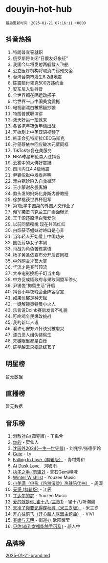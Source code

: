 # douyin-hot-hub

`最后更新时间：2025-01-21 07:16:11 +0800`

## 抖音热榜

1. 特朗普宣誓就职
1. 俄罗斯将关闭“日俄友好象征”
1. 我国今年将发射两艘载人飞船
1. 公立医疗机构将取消门诊预交金
1. 台湾台南市发生6.2级地震
1. 陈震赔付领克500万违约金
1. 安东尼入驻抖音
1. 全世界都在晒运动搭子
1. 给世界一点中国美食震撼
1. 电视剧漂白被质疑抄袭
1. 特朗普就职演讲
1. 泼天好运一拍就来
1. 各省携年夜饭申请出战
1. 开始刷上中英双语视频了
1. 韩正会见特斯拉CEO马斯克
1. 孙俪蔡依林回应破次元壁同框
1. TikTok恢复在美服务
1. NBA球星布伦森入驻抖音
1. 云雾中的大佛好震撼
1. 四川内江4.4级地震
1. 尹锡悦狱中发表声明
1. 漂白甄珍陷入自救循环
1. 王小蒙谢永强离婚
1. 剪头发的妈妈化身斯内普教授
1. 徐梦桃获世界杯冠军
1. 第1批学中国菜的外国人交作业了
1. 俄军袭击乌克兰工厂画面曝光
1. 王千源还原漂白我爱你
1. 以前同情樱桃 现在共鸣红红
1. 白烁茯苓姐妹对峙口是心非
1. 当年轻人开始爱上中国功夫
1. 国色芳华女子本刚
1. 肖战为角色苦练蒙语
1. 杨子黄圣依宣布分开后首同框
1. 中外网友才艺大赏
1. 华流才是春节顶流
1. 大奉电影换杨千幻当主角
1. 中方促成缅政府与果敢同盟军停火
1. 尹锡悦“拘留生活”开启
1. 抖音小年夜晚会全阵容官宣
1. 如果忧郁是种天赋
1. 一键解锁奥特曼小火人
1. 乐言说Doinb赛后发言不礼貌
1. 叮咚鸡全民爆改挑战
1. 我的新年人设
1. 看许七安郑兴怀诀别被虐哭
1. 漂白恶人组伪装偷生
1. 梵樾眼里都是白烁
1. 陈星越去央视录综艺了

## 明星榜

暂无数据

## 直播榜

暂无数据

## 音乐榜

1. [消散对白(圆梦版)](https://sf5-hl-cdn-tos.douyinstatic.com/obj/tos-cn-ve-2774/og4jB5I5IizzoZVAAAzWgBMAsMDWoArfwBOiFs) - 丁禹兮
1. [你的](https://sf5-hl-cdn-tos.douyinstatic.com/obj/tos-cn-ve-2774/oYuIeKf42jB7sEV6B2upMdpYAgfrQWj0FeRegh) - 贺仙人
1. [沈园外2024(一生一世守候)](https://sf5-hl-cdn-tos.douyinstatic.com/obj/tos-cn-ve-2774/oAIYMHGCmKaYKFDd6FZBf9AfMfx1eErAAEJAFH) - 刘兆宇/张德伊玲
1. [Cute](https://sf5-hl-cdn-tos.douyinstatic.com/obj/tos-cn-ve-2774/o4IbIzHWKAAB4wsS5qMBRiiAlEBGTpQRNfFvuo) - Ly
1. [Falling In Love（剪辑版）](https://sf5-hl-cdn-tos.douyinstatic.com/obj/tos-cn-ve-2774/o8ajpA8zzgBPahbBIO8AcKGBLJezFCRd1wfP9f) - 青村秀和
1. [ At Dusk  Love ](https://sf5-hl-cdn-tos.douyinstatic.com/obj/tos-cn-ve-2774/o8CrpCf5CaYgI4ZrtQgMQAFEfuGqNnRSDQAPBc) - 刘嗨雨
1. [执子之手 (剪辑2)](https://sf5-hl-cdn-tos.douyinstatic.com/obj/tos-cn-ve-2774/oUoZLQjCc31XzqsBnBQUNgeKtYPBcgbFDwtfcu) - 宝石Gem\哩哩
1. [Winter Wishlist](https://sf5-hl-cdn-tos.douyinstatic.com/obj/tos-cn-ve-2774/oIIgUOeamCFCVAzxN6MFRLIBlLGpUqQxeeHrLE) - Youzee Music
1. [小美满（电影《热辣滚烫》热辣陪伴曲）](https://sf5-hl-cdn-tos.douyinstatic.com/obj/tos-cn-ve-2774/o0GAn2lSgfZIDUgtevCGDQYnFg4CwnrBaxbTZL) - 周深
1. [无感 (剪辑版)](https://sf5-hl-cdn-tos.douyinstatic.com/obj/tos-cn-ve-2774/o0eIsUzJBDlQaQFC5OFlgbMEZC1TFYBftOBn6p) - 江辰
1. [丁达尔的梦](https://sf5-hl-cdn-tos.douyinstatic.com/obj/tos-cn-ve-2774/oMU3WirUZBVQkAC9ccG5P2IQirziZM2RTInUY) - Youzee Music
1. [爱的就是你_崔十八 (主歌1)](https://sf6-cdn-tos.douyinstatic.com/obj/tos-cn-ve-2774/oI5BO5DhFZ6UTcNCnZaOCBLtZ7WIMQGfgnXf5E) - 崔十八/听潮阁
1. [天冷了你要记得穿秋裤（米三岁版）](https://sf5-hl-cdn-tos.douyinstatic.com/obj/tos-cn-ve-2774/oQlIwVIDWiZ6BQilAorS7MA0AgCkQDvcZAdm1) - 米三岁
1. [开心往前飞（开心超人联盟主题曲）](https://sf5-hl-cdn-tos.douyinstatic.com/obj/tos-cn-ve-2774/9d8fb7c82cf1421fb93a9fe925275e0a) - VIVI
1. [春娇与志明](https://sf3-cdn-tos.douyinstatic.com/obj/tos-cn-ve-2774/e530d8fceb7044b39707d7f9ff54add1) - 街道办,欧阳耀莹
1. [只你(直到幸福能触手可及)](https://sf5-hl-cdn-tos.douyinstatic.com/obj/tos-cn-ve-2774/o0lBkRDzFTeaVSUz3ZZSCBVtZ5DIMQGfgmEAuE) - 颜人中

## 品牌榜

[2025-01-21-brand.md](2025-01-21-brand.md)

